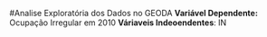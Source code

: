 #Analise Exploratória dos Dados no GEODA
**Variável Dependente:** Ocupação Irregular em 2010
**Váriaveis Indeoendentes**:
IN

<!--stackedit_data:
eyJoaXN0b3J5IjpbMTQxMDc4NDU1N119
-->